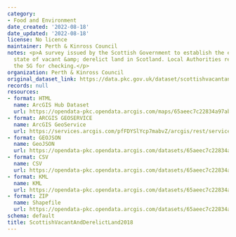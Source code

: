 ```yaml
---
category:
- Food and Environment
date_created: '2022-08-18'
date_updated: '2022-08-18'
license: No licence
maintainer: Perth & Kinross Council
notes: <p>A survey issued by the Scottish Government to establish the extent &amp;
  state of vacant &amp; derelict land in Scotland. Local Authorities return data to
  the SG for checking.</p>
organization: Perth & Kinross Council
original_dataset_link: https://data.pkc.gov.uk/dataset/scottishvacantandderelictland2018
records: null
resources:
- format: HTML
  name: ArcGIS Hub Dataset
  url: https://opendata-pkc.opendata.arcgis.com/maps/65aeec7c22834a97abaad1147012f602_0
- format: ARCGIS GEOSERVICE
  name: ArcGIS GeoService
  url: https://services.arcgis.com/pfFDYSlYcp7mabvZ/arcgis/rest/services/SVDLS_2018/FeatureServer/0
- format: GEOJSON
  name: GeoJSON
  url: https://opendata-pkc.opendata.arcgis.com/datasets/65aeec7c22834a97abaad1147012f602_0.geojson?outSR=%7B%22latestWkid%22%3A27700%2C%22wkid%22%3A27700%7D
- format: CSV
  name: CSV
  url: https://opendata-pkc.opendata.arcgis.com/datasets/65aeec7c22834a97abaad1147012f602_0.csv?outSR=%7B%22latestWkid%22%3A27700%2C%22wkid%22%3A27700%7D
- format: KML
  name: KML
  url: https://opendata-pkc.opendata.arcgis.com/datasets/65aeec7c22834a97abaad1147012f602_0.kml?outSR=%7B%22latestWkid%22%3A27700%2C%22wkid%22%3A27700%7D
- format: ZIP
  name: Shapefile
  url: https://opendata-pkc.opendata.arcgis.com/datasets/65aeec7c22834a97abaad1147012f602_0.zip?outSR=%7B%22latestWkid%22%3A27700%2C%22wkid%22%3A27700%7D
schema: default
title: ScottishVacantAndDerelictLand2018
---
```

